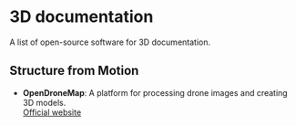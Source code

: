 # 3D documentation

A list of open-source software for 3D documentation.

## Structure from Motion

- **OpenDroneMap**: A platform for processing drone images and creating 3D models.  
  [Official website](https://www.opendronemap.org/)
